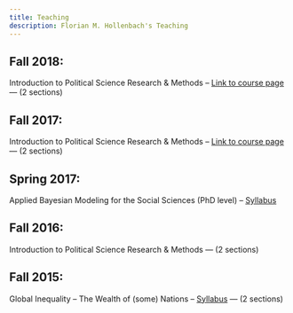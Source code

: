 ```yaml
---
title: Teaching
description: Florian M. Hollenbach's Teaching
---
```


## Fall 2018:

Introduction to Political Science Research & Methods – [Link to course page](https://fhollenbach.github.io/Polisci209_2018/) — (2 sections)

## Fall 2017:

Introduction to Political Science Research & Methods – [Link to course page](https://fhollenbach.github.io/OLD_polisci209_DONOTUSE/) — (2 sections)

## Spring 2017: 

Applied Bayesian Modeling for the Social Sciences (PhD level) – [Syllabus](papers/Syllabus_Bayes_Hollenbach.pdf)

## Fall 2016:

Introduction to Political Science Research & Methods — (2 sections)

## Fall 2015:

Global Inequality – The Wealth of (some) Nations – [Syllabus](papers/SyllabusGlobalInequality-324-501_Hollenbach.pdf) — (2 sections)

 
